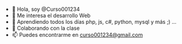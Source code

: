 - 👋 Hola, soy @Curso001234
- 👀 Me interesa el desarrollo Web 
- 🌱 Aprendiendo todos los días php, js, c#, python, mysql y más  ;) ... 
- 💞️ Colaborando con la clase 
- 📫 Puedes encontrarme en curso001234@gmail.com

<!---
Curso001234/Curso001234 is a ✨ special ✨ repository because its `README.md` (this file) appears on your GitHub profile.
You can click the Preview link to take a look at your changes.
--->
